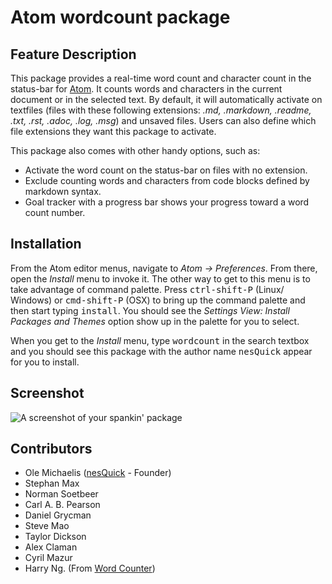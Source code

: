 # Atom wordcount package

## Feature Description

This package provides a real-time word count and character count in the status-bar for [Atom](https://atom.io).
It counts words and characters in the current document or in the selected text. By default, it will automatically activate on textfiles (files with these following extensions: *.md, .markdown, .readme, .txt, .rst, .adoc, .log, .msg*) and unsaved files. Users can also define which file extensions they want this package to activate.

This package also comes with other handy options, such as:
- Activate the word count on the status-bar on files with no extension.
- Exclude counting words and characters from code blocks defined by markdown syntax.
- Goal tracker with a progress bar shows your progress toward a word count number.

## Installation

From the Atom editor menus, navigate to *Atom -> Preferences*. From there, open the *Install* menu to invoke it.
The other way to get to this menu is to take advantage of command palette. Press <kbd>ctrl-shift-P</kbd> (Linux/ Windows) or <kbd>cmd-shift-P</kbd> (OSX) to bring up the command palette and then start typing <kbd>install</kbd>. You should see the *Settings View: Install Packages and Themes* option show up in the palette for you to select.

When you get to the *Install* menu, type <kbd>wordcount</kbd> in the search textbox and you should see this package with the author name <kbd>nesQuick</kbd> appear for you to install.



## Screenshot
![A screenshot of your spankin' package](https://f.cloud.github.com/assets/584259/2417048/20cf8554-ab14-11e3-9a9b-e29bde602654.gif)

## Contributors
- Ole Michaelis ([nesQuick](https://github.com/nesQuick) - Founder)
- Stephan Max
- Norman Soetbeer
- Carl A. B. Pearson
- Daniel Grycman
- Steve Mao
- Taylor Dickson
- Alex Claman
- Cyril Mazur
- Harry Ng. (From [Word Counter](http://wordcounttools.com))
